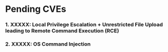# Pending CVEs

### 1. XXXXX: Local Privilege Escalation + Unrestricted File Upload leading to Remote Command Execution (RCE)
### 2. XXXXX: OS Command Injection
